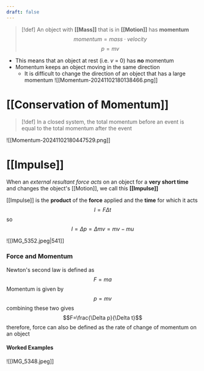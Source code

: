 ```yaml
---
draft: false
---
```

> [!def] 
> An object with **[[Mass]]** that is in **[[Motion]]** has **momentum**
> $$momentum = mass \cdot velocity$$
> $$p = mv$$
- This means that an object at rest (i.e. _v_ = 0) has **no** momentum
- Momentum keeps an object moving in the same direction
	- It is difficult to change the direction of an object that has a large momentum
![[Momentum-20241102180138466.png]]


# **[[Conservation of Momentum]]**
> [!def]
> In a closed system, the total momentum before an event is equal to the total momentum after the event

![[Momentum-20241102180447529.png]]


# **[[Impulse]]**
When an *external resultant force acts* on an object for a **very short time** and changes the object's [[Motion]], we call this **[[Impulse]]**

[[Impulse]] is the **product** of the **force** applied and the **time** for which it acts
$$I = F\Delta t$$
so
$$I = \Delta p = \Delta mv = mv-mu$$

![[IMG_5352.jpeg|541]]
### Force and Momentum
Newton's second law is defined as
$$F=ma$$
Momentum is given by
$$p = mv$$
combining these two gives
$$F=\frac{\Delta p}{\Delta t}$$
therefore, force can also be defined as the rate of change of momentum on an object





#### Worked Examples
![[IMG_5348.jpeg]]
